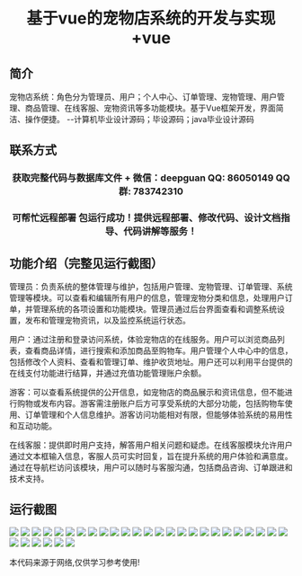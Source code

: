<p><h1 align="center">基于vue的宠物店系统的开发与实现+vue</h1></p>

## 简介
宠物店系统：角色分为管理员、用户；个人中心、订单管理、宠物管理、用户管理、商品管理、在线客服、宠物资讯等多功能模块。基于Vue框架开发，界面简洁、操作便捷。    --计算机毕业设计源码；毕设源码；java毕业设计源码


## 联系方式
<p><h3 align="center">获取完整代码与数据库文件 + 微信：deepguan QQ: 86050149 QQ群: 783742310</h3></p>
<p><h3 align="center">可帮忙远程部署 包运行成功！提供远程部署、修改代码、设计文档指导、代码讲解等服务！</h3></p>

## 功能介绍（完整见运行截图）
管理员：负责系统的整体管理与维护，包括用户管理、宠物管理、订单管理、系统管理等模块。可以查看和编辑所有用户的信息，管理宠物分类和信息，处理用户订单，并管理系统的各项设置和功能模块。管理员通过后台界面查看和调整系统设置，发布和管理宠物资讯，以及监控系统运行状态。

用户：通过注册和登录访问系统，体验宠物店的在线服务。用户可以浏览商品列表，查看商品详情，进行搜索和添加商品至购物车。用户管理个人中心中的信息，包括修改个人资料、查看和管理订单、维护收货地址。用户还可以利用平台提供的在线支付功能进行结算，并通过充值功能管理账户余额。

游客：可以查看系统提供的公开信息，如宠物店的商品展示和资讯信息，但不能进行购物或发布内容。游客需注册账户后方可享受系统的大部分功能，包括购物车使用、订单管理和个人信息维护。游客访问功能相对有限，但能够体验系统的易用性和互动功能。

在线客服：提供即时用户支持，解答用户相关问题和疑虑。在线客服模块允许用户通过文本框输入信息，客服人员可实时回复，旨在提升系统的用户体验和满意度。通过在导航栏访问该模块，用户可以随时与客服沟通，包括商品咨询、订单跟进和技术支持。


## 运行截图
![](https://bs-1329754181.cos.ap-shanghai.myqcloud.com/ssm/PetStoreSystem/img/001.jpg)
![](https://bs-1329754181.cos.ap-shanghai.myqcloud.com/ssm/PetStoreSystem/img/002.jpg)
![](https://bs-1329754181.cos.ap-shanghai.myqcloud.com/ssm/PetStoreSystem/img/003.jpg)
![](https://bs-1329754181.cos.ap-shanghai.myqcloud.com/ssm/PetStoreSystem/img/004.jpg)
![](https://bs-1329754181.cos.ap-shanghai.myqcloud.com/ssm/PetStoreSystem/img/005.jpg)
![](https://bs-1329754181.cos.ap-shanghai.myqcloud.com/ssm/PetStoreSystem/img/006.jpg)
![](https://bs-1329754181.cos.ap-shanghai.myqcloud.com/ssm/PetStoreSystem/img/007.jpg)
![](https://bs-1329754181.cos.ap-shanghai.myqcloud.com/ssm/PetStoreSystem/img/008.jpg)
![](https://bs-1329754181.cos.ap-shanghai.myqcloud.com/ssm/PetStoreSystem/img/009.jpg)
![](https://bs-1329754181.cos.ap-shanghai.myqcloud.com/ssm/PetStoreSystem/img/010.jpg)
![](https://bs-1329754181.cos.ap-shanghai.myqcloud.com/ssm/PetStoreSystem/img/011.jpg)
![](https://bs-1329754181.cos.ap-shanghai.myqcloud.com/ssm/PetStoreSystem/img/012.jpg)
![](https://bs-1329754181.cos.ap-shanghai.myqcloud.com/ssm/PetStoreSystem/img/013.jpg)
![](https://bs-1329754181.cos.ap-shanghai.myqcloud.com/ssm/PetStoreSystem/img/014.jpg)
![](https://bs-1329754181.cos.ap-shanghai.myqcloud.com/ssm/PetStoreSystem/img/015.jpg)
![](https://bs-1329754181.cos.ap-shanghai.myqcloud.com/ssm/PetStoreSystem/img/016.jpg)
![](https://bs-1329754181.cos.ap-shanghai.myqcloud.com/ssm/PetStoreSystem/img/017.jpg)
![](https://bs-1329754181.cos.ap-shanghai.myqcloud.com/ssm/PetStoreSystem/img/018.jpg)
![](https://bs-1329754181.cos.ap-shanghai.myqcloud.com/ssm/PetStoreSystem/img/019.jpg)
![](https://bs-1329754181.cos.ap-shanghai.myqcloud.com/ssm/PetStoreSystem/img/020.jpg)
![](https://bs-1329754181.cos.ap-shanghai.myqcloud.com/ssm/PetStoreSystem/img/021.jpg)
![](https://bs-1329754181.cos.ap-shanghai.myqcloud.com/ssm/PetStoreSystem/img/022.jpg)
![](https://bs-1329754181.cos.ap-shanghai.myqcloud.com/ssm/PetStoreSystem/img/023.jpg)
![](https://bs-1329754181.cos.ap-shanghai.myqcloud.com/ssm/PetStoreSystem/img/024.jpg)
![](https://bs-1329754181.cos.ap-shanghai.myqcloud.com/ssm/PetStoreSystem/img/025.jpg)
![](https://bs-1329754181.cos.ap-shanghai.myqcloud.com/ssm/PetStoreSystem/img/026.jpg)
![](https://bs-1329754181.cos.ap-shanghai.myqcloud.com/ssm/PetStoreSystem/img/027.jpg)
![](https://bs-1329754181.cos.ap-shanghai.myqcloud.com/ssm/PetStoreSystem/img/028.jpg)
![](https://bs-1329754181.cos.ap-shanghai.myqcloud.com/ssm/PetStoreSystem/img/029.jpg)
![](https://bs-1329754181.cos.ap-shanghai.myqcloud.com/ssm/PetStoreSystem/img/030.jpg)
![](https://bs-1329754181.cos.ap-shanghai.myqcloud.com/ssm/PetStoreSystem/img/031.jpg)

<p>本代码来源于网络,仅供学习参考使用!</p>
